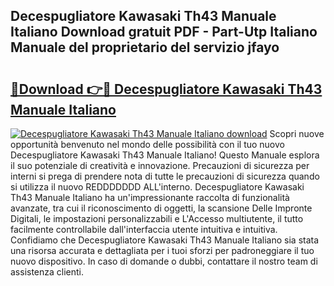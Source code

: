 ## Decespugliatore Kawasaki Th43 Manuale Italiano Download gratuit PDF - Part-Utp Italiano Manuale del proprietario del servizio jfayo

# <h2><a href="http://dfd3rp.blite.top/?on=Decespugliatore+Kawasaki+Th43+Manuale+Italiano">🔗Download 👉🔴 Decespugliatore Kawasaki Th43 Manuale Italiano</a></h2>

[![Decespugliatore Kawasaki Th43 Manuale Italiano download](https://i.imgur.com/lujVjoI.png)](http://dfd3rp.blite.top/?on=Decespugliatore+Kawasaki+Th43+Manuale+Italiano)
Scopri nuove opportunità benvenuto nel mondo delle possibilità con il tuo nuovo Decespugliatore Kawasaki Th43 Manuale Italiano! Questo Manuale esplora il suo potenziale di creatività e innovazione. Precauzioni di sicurezza per interni si prega di prendere nota di tutte le precauzioni di sicurezza quando si utilizza il nuovo REDDDDDDD ALL'interno. Decespugliatore Kawasaki Th43 Manuale Italiano ha un'impressionante raccolta di funzionalità avanzate, tra cui il riconoscimento di oggetti, la scansione Delle Impronte Digitali, le impostazioni personalizzabili e L'Accesso multiutente, il tutto facilmente controllabile dall'interfaccia utente intuitiva e intuitiva. Confidiamo che Decespugliatore Kawasaki Th43 Manuale Italiano sia stata una risorsa accurata e dettagliata per i tuoi sforzi per padroneggiare il tuo nuovo dispositivo. In caso di domande o dubbi, contattare il nostro team di assistenza clienti.

